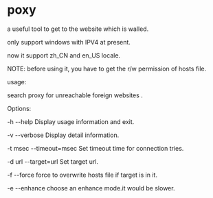 # poxy
a useful tool to get to the website which is walled.

only support windows with IPV4 at present.

now it support zh_CN and en_US locale.

NOTE: before using it, you have to get the r/w permission of hosts file.

usage:

search proxy for unreachable foreign websites .

Options:

-h --help                          Display usage information and exit.

-v --verbose                       Display detail information.

-t msec --timeout=msec             Set timeout time for connection tries.

-d url --target=url                Set target url.

-f --force                         force to overwrite hosts file if target is in it.

-e --enhance                       choose an enhance mode.it would be slower.